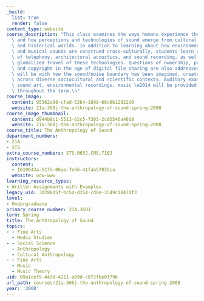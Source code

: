 ```yaml
---
_build:
  list: true
  render: false
content_type: website
course_description: "This class examines the ways humans experience the realm of sound\
  \ and how perceptions and technologies of sound emerge from cultural, economic,\
  \ and historical worlds. In addition to learning about how environmental, linguistic,\
  \ and musical sounds are construed cross-culturally, students learn about the rise\
  \ of telephony, architectural acoustics, and sound recording, as well as about the\
  \ globalized travel of these technologies. Questions of ownership, property, authorship,\
  \ and copyright in the age of digital file sharing are also addressed. A major concern\
  \ will be with how the sound/noise boundary has been imagined, created, and modeled\
  \ across diverse sociocultural and scientific contexts. Auditory examples \u2014\
  \ sound art, environmental recordings, music \u2014 will be provided and invited\
  \ throughout the term.\n"
course_image:
  content: 95362a98-cfad-52b4-1698-66c0b12822d0
  website: 21a-360j-the-anthropology-of-sound-spring-2008
course_image_thumbnail:
  content: d944b8c1-5513-62c5-7303-2c05546a46d8
  website: 21a-360j-the-anthropology-of-sound-spring-2008
course_title: The Anthropology of Sound
department_numbers:
- 21A
- STS
extra_course_numbers: STS.065J,CMS.710J
instructors:
  content:
  - 1619043a-517d-06ae-7e56-41fab57835ca
  website: ocw-www
learning_resource_types:
- Written Assignments with Examples
legacy_uid: 3d288d5f-bc54-d354-cd8e-3549c1047df3
level:
- Undergraduate
primary_course_number: 21A.360J
term: Spring
title: The Anthropology of Sound
topics:
- - Fine Arts
  - Media Studies
- - Social Science
  - Anthropology
  - Cultural Anthropology
- - Fine Arts
  - Music
  - Music Theory
uid: 09a1cef5-443d-4211-a09d-c8f2fbe0f796
url_path: courses/21a-360j-the-anthropology-of-sound-spring-2008
year: '2008'
---
```

